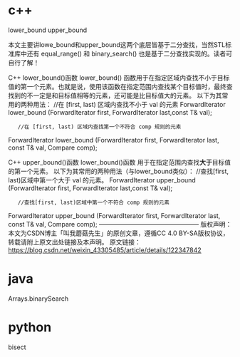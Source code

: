 # c++ 
lower_bound
upper_bound

  本文主要讲lowe_bound和upper_bound这两个底层皆基于二分查找，当然STL标准库中还有 equal_range() 和 binary_search() 也是基于二分查找实现的。读者可自行了解！

C++ lower_bound()函数
       lower_bound() 函数用于在指定区域内查找不小于目标值的第一个元素。也就是说，使用该函数在指定范围内查找某个目标值时，最终查找到的不一定是和目标值相等的元素，还可能是比目标值大的元素。
       以下为其常用的两种用法：
       //在 [first, last) 区域内查找不小于 val 的元素
ForwardIterator lower_bound (ForwardIterator first, ForwardIterator last,const T& val);

       //在 [first, last) 区域内查找第一个不符合 comp 规则的元素
ForwardIterator lower_bound (ForwardIterator first, ForwardIterator last, const T& val, Compare comp);

C++ upper_bound()函数
       lower_bound()函数 用于在指定范围内查找**大于**目标值的第一个元素。
       以下为其常用的两种用法（与lower_bound类似）：
       //查找[first, last)区域中第一个大于 val 的元素。
ForwardIterator upper_bound (ForwardIterator first, ForwardIterator last,const T& val);

       //查找[first, last)区域中第一个不符合 comp 规则的元素
ForwardIterator upper_bound (ForwardIterator first, ForwardIterator last, const T& val, Compare comp);
————————————————
版权声明：本文为CSDN博主「叫我蘑菇先生」的原创文章，遵循CC 4.0 BY-SA版权协议，转载请附上原文出处链接及本声明。
原文链接：https://blog.csdn.net/weixin_43305485/article/details/122347842


# java

Arrays.binarySearch

# python 

bisect